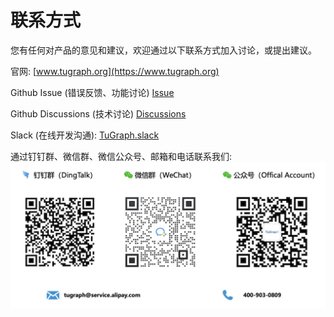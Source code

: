 # 联系方式

您有任何对产品的意见和建议，欢迎通过以下联系方式加入讨论，或提出建议。

官网: [www.tugraph.org](https://www.tugraph.org)

Github Issue (错误反馈、功能讨论)
[Issue](https://github.com/TuGraph-db/tugraph-db/issues)

Github Discussions (技术讨论)
[Discussions](https://github.com/TuGraph-db/tugraph-db/discussions)

Slack (在线开发沟通):
[TuGraph.slack](https://join.slack.com/t/tugraph/shared_invite/zt-1hha8nuli-bqdkwn~w4zH1vlk0QvqIfg)

通过钉钉群、微信群、微信公众号、邮箱和电话联系我们:
![contacts](../../images/contact_us.png)

